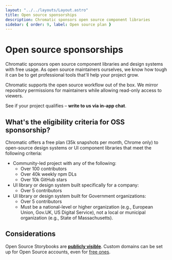 ```yaml
---
layout: "../../layouts/Layout.astro"
title: Open source sponsorships
description: Chromatic sponsors open source component libraries
sidebar: { order: 9, label: Open source plan }
---
```


# Open source sponsorships

Chromatic sponsors open source component libraries and design systems with free usage. As open source maintainers ourselves, we know how tough it can be to get professional tools that'll help your project grow.

Chromatic supports the open source workflow out of the box. We mirror repository permissions for maintainers while allowing read-only access to viewers.

See if your project qualifies – <a class="intercom-opensource-qualification-bot"><b>write to us via in-app chat</b></a>.

## What's the eligibility criteria for OSS sponsorship?

Chromatic offers a free plan (35k snapshots per month, Chrome only) to open-source design systems or UI component libraries that meet the following criteria:

- Community-led project with any of the following:
  - Over 100 contributors
  - Over 40k weekly npm DLs
  - Over 10k GitHub stars
- UI library or design system built specifically for a company:
  - Over 5 contributors
- UI library or design system built for Government organizations:
  - Over 5 contributors
  - Must be a national-level or higher organization (e.g., European Union, Gov.UK, US Digital Service), not a local or municipal organization (e.g., State of Massachusetts).

## Considerations

Open Source Storybooks are [**publicly visible**](https://www.chromatic.com/docs/collaborators/#visibility). Custom domains can be set up for Open Source accounts, even for [free ones](https://www.chromatic.com/docs/permalinks/#prerequisites).
